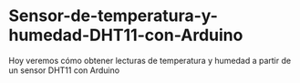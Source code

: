 # Sensor-de-temperatura-y-humedad-DHT11-con-Arduino
Hoy veremos cómo obtener lecturas de temperatura y humedad a partir de un sensor DHT11 con Arduino 
